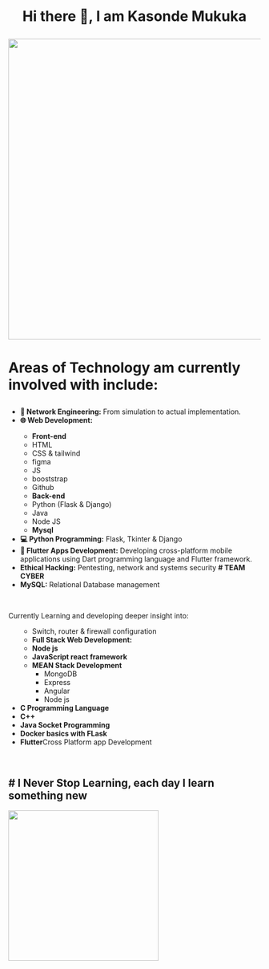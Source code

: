 <h1><p align="center">Hi there 👋, I am Kasonde Mukuka</p> </h1> 

<img src="https://github.com/Anmol-Baranwal/Cool-GIFs-For-GitHub/assets/74038190/80728820-e06b-4f96-9c9e-9df46f0cc0a5" width="600">

<h1> <p align="left">Areas of Technology am currently involved with include:</p> </h1>
<ul>
  <li><strong>🤖 Network Engineering:</strong> From simulation to actual implementation.</li>
  <li><strong>🌐 Web Development:</strong></li>
  <ul>
    <strong><li>Front-end</li></strong>
    <li>HTML</li>
    <li>CSS & tailwind</li>
    <li>figma</li>
    <li>JS</li>
    <li>booststrap</li>
    <li>Github</li>
    <strong><li>Back-end</li></strong>
    <li>Python (Flask & Django) </li>
    <li>Java</li>
    <li>Node JS</li>
    <strong><li>Mysql</li></strong>
  </ul>
  <li><strong>💻 Python Programming:</strong> Flask, Tkinter & Django</li> 
  <li><strong>📱 Flutter Apps Development:</strong> Developing cross-platform mobile applications using Dart programming language and Flutter framework.</li>
  <li><strong>    Ethical Hacking:</strong> Pentesting, network and systems security <strong># TEAM CYBER</strong></li>
  <li><strong>MySQL: </strong>Relational Database management</li>
</ul>
<br>
<p align="left">Currently Learning and developing deeper insight into:</p>
<ul>
  <ul>
    <li>Switch, router & firewall configuration</li>
    <li><strong>Full Stack Web Development:</strong></li>
    <li><strong>Node js</strong></li>
    <li><strong>JavaScript react framework</strong></li>
    <li><strong>MEAN Stack Development</strong>
      <ul>
        <li>MongoDB</li>
        <li>Express</li>
        <li>Angular</li>
        <li>Node js</li>
      </ul>
    </li>
    </ul>
  <li><strong>C Programming Language</strong></li>
  <li><strong>C++ </strong></li>
  <li><strong>Java Socket Programming</strong></li>
  <li><strong>Docker basics with FLask</strong></li>
  <li><strong>Flutter</strong>Cross Platform app Development</li>
</ul>
<br>
<h2># I Never Stop Learning, each day I learn something new</h2>
<img src="https://user-images.githubusercontent.com/74038190/235224431-e8c8c12e-6826-47f1-89fb-2ddad83b3abf.gif" width="300">

 
